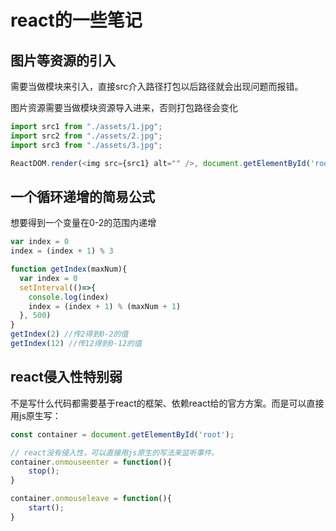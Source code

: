 # react的一些笔记
## 图片等资源的引入
需要当做模块来引入，直接src介入路径打包以后路径就会出现问题而报错。

图片资源需要当做模块资源导入进来，否则打包路径会变化
```js
import src1 from "./assets/1.jpg";
import src2 from "./assets/2.jpg";
import src3 from "./assets/3.jpg";

ReactDOM.render(<img src={src1} alt="" />, document.getElementById('root'););
```

## 一个循环递增的简易公式
想要得到一个变量在0-2的范围内递增
```js
var index = 0
index = (index + 1) % 3
```

```js
function getIndex(maxNum){
  var index = 0
  setInterval(()=>{
    console.log(index)
    index = (index + 1) % (maxNum + 1)
  }, 500)
}
getIndex(2) //传2得到0-2的值
getIndex(12) //传12得到0-12的值
```

## react侵入性特别弱
不是写什么代码都需要基于react的框架、依赖react给的官方方案。而是可以直接用js原生写：
```js
const container = document.getElementById('root');

// react没有侵入性，可以直接用js原生的写法来监听事件。
container.onmouseenter = function(){
    stop();
}

container.onmouseleave = function(){
    start();
}
```